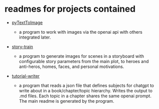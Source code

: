# readmes for projects contained

-  [pyTextToImage](qt-gpt-images/readme.md)
    - a program to work with images via the openai api with others integrated later.

-  [story-train](story-train/readme.md)
    - a program to generate images for scenes in a storyboard with configurable story parameters from the main plot, to heroes and anti-heros, homes, faces, and personal motivations.

-  [tutorial-writer](tutorial-writer/readme.md)
    - a program that reads a json file that defines subjects for chatgpt to write about in a book/chapter/topic hierarchy. Writes the output to .md files. Each topic in a chapter shares the same openai prompt. The main readme is generated by the program.
